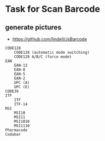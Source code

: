 # Task for Scan Barcode

## generate pictures
 - https://github.com/lindell/JsBarcode

```
CODE128
    CODE128 (automatic mode switching)
    CODE128 A/B/C (force mode)
EAN
    EAN-13
    EAN-8
    EAN-5
    EAN-2
    UPC (A)
    UPC (E)
CODE39
ITF
    ITF
    ITF-14
MSI
    MSI10
    MSI11
    MSI1010
    MSI1110
Pharmacode
Codabar
```